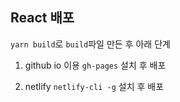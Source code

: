 ## React 배포

`yarn build`로 `build`파일 만든 후 아래 단계 

1. github io 이용
`gh-pages` 설치 후 배포

2. netlify
`netlify-cli -g` 설치 후 배포
